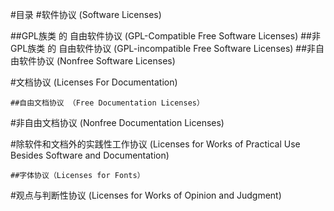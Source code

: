 #目录
#软件协议 (Software Licenses)

 ##GPL族类 的 自由软件协议 (GPL-Compatible Free Software Licenses) 
    ##非GPL族类 的 自由软件协议 (GPL-incompatible Free Software Licenses)
    ##非自由软件协议 (Nonfree Software Licenses)

#文档协议 (Licenses For Documentation)

    ##自由文档协议 （Free Documentation Licenses）
#非自由文档协议 (Nonfree Documentation Licenses)

#除软件和文档外的实践性工作协议 (Licenses for Works of Practical Use Besides Software and Documentation)

    ##字体协议（Licenses for Fonts）

#观点与判断性协议 (Licenses for Works of Opinion and Judgment)